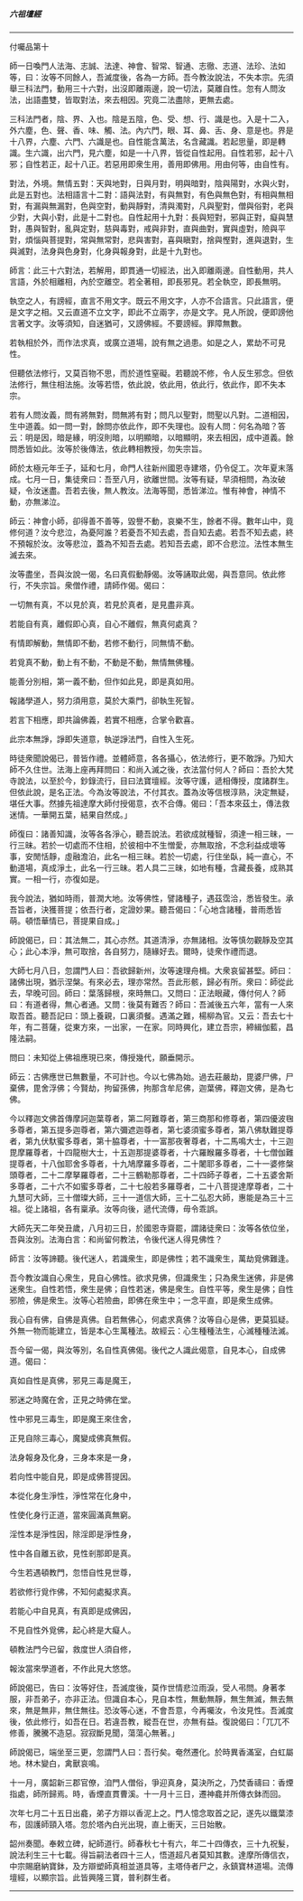 

##### 六祖壇經

* * *

付囑品第十

師一日喚門人法海、志誠、法達、神會、智常、智通、志徹、志道、法珍、法如等，曰：汝等不同餘人，吾滅度後，各為一方師。吾今教汝說法，不失本宗。先須舉三科法門，動用三十六對，出沒即離兩邊，說一切法，莫離自性。忽有人問汝法，出語盡雙，皆取對法，來去相因。究竟二法盡除，更無去處。

三科法門者，陰、界、入也。陰是五陰，色、受、想、行、識是也。入是十二入，外六塵，色、聲、香、味、觸、法。內六門，眼、耳、鼻、舌、身、意是也。界是十八界，六塵、六門、六識是也。自性能含萬法，名含藏識。若起思量，即是轉識。生六識，出六門，見六塵，如是一十八界，皆從自性起用。自性若邪，起十八邪；自性若正，起十八正。若惡用即衆生用，善用即佛用。用由何等，由自性有。

對法，外境。無情五對：天與地對，日與月對，明與暗對，陰與陽對，水與火對，此是五對也。法相語言十二對：語與法對，有與無對，有色與無色對，有相與無相對，有漏與無漏對，色與空對，動與靜對，清與濁對，凡與聖對，僧與俗對，老與少對，大與小對，此是十二對也。自性起用十九對：長與短對，邪與正對，癡與慧對，愚與智對，亂與定對，慈與毒對，戒與非對，直與曲對，實與虛對，險與平對，煩惱與菩提對，常與無常對，悲與害對，喜與瞋對，捨與慳對，進與退對，生與滅對，法身與色身對，化身與報身對，此是十九對也。

師言：此三十六對法，若解用，即貫通一切經法，出入即離兩邊。自性動用，共人言語，外於相離相，內於空離空。若全著相，即長邪見。若全執空，即長無明。

執空之人，有謗經，直言不用文字。既云不用文字，人亦不合語言。只此語言，便是文字之相。又云直道不立文字，即此不立兩字，亦是文字。見人所說，便即謗他言著文字。汝等須知，自迷猶可，又謗佛經。不要謗經。罪障無數。

若執相於外，而作法求真，或廣立道場，說有無之過患。如是之人，累劫不可見性。

但聽依法修行，又莫百物不思，而於道性窒礙。若聽說不修，令人反生邪念。但依法修行，無住相法施。汝等若悟，依此說，依此用，依此行，依此作，即不失本宗。

若有人問汝義，問有將無對，問無將有對；問凡以聖對，問聖以凡對。二道相因，生中道義。如一問一對，餘問亦依此作，即不失理也。設有人問：何名為暗？答云：明是因，暗是緣，明沒則暗，以明顯暗，以暗顯明，來去相因，成中道義。餘問悉皆如此。汝等於後傳法，依此轉相教授，勿失宗旨。

師於太極元年壬子，延和七月，命門人往新州國恩寺建塔，仍令促工。次年夏末落成。七月一日，集徒衆曰：吾至八月，欲離世間。汝等有疑，早須相問，為汝破疑，令汝迷盡。吾若去後，無人教汝。法海等聞，悉皆涕泣。惟有神會，神情不動，亦無涕泣。

師云：神會小師，卻得善不善等，毀譽不動，哀樂不生，餘者不得。數年山中，竟修何道？汝今悲泣，為憂阿誰？若憂吾不知去處，吾自知去處。若吾不知去處，終不預報於汝。汝等悲泣，蓋為不知吾去處。若知吾去處，即不合悲泣。法性本無生滅去來。

汝等盡坐，吾與汝說一偈，名曰真假動靜偈。汝等誦取此偈，與吾意同。依此修行，不失宗旨。衆僧作禮，請師作偈。偈曰：

一切無有真，不以見於真，若見於真者，是見盡非真。

若能自有真，離假即心真，自心不離假，無真何處真？

有情即解動，無情即不動，若修不動行，同無情不動。

若覓真不動，動上有不動，不動是不動，無情無佛種。

能善分別相，第一義不動，但作如此見，即是真如用。

報諸學道人，努力須用意，莫於大乘門，卻執生死智。

若言下相應，即共論佛義，若實不相應，合掌令歡喜。

此宗本無諍，諍即失道意，執逆諍法門，自性入生死。

時徒衆聞說偈已，普皆作禮。並體師意，各各攝心，依法修行，更不敢諍。乃知大師不久住世。法海上座再拜問曰：和尚入滅之後，衣法當付何人？師曰：吾於大梵寺說法，以至於今，鈔錄流行，目曰法寶壇經。汝等守護，遞相傳授，度諸群生。但依此說，是名正法。今為汝等說法，不付其衣。蓋為汝等信根淳熟，決定無疑，堪任大事。然據先祖達摩大師付授偈意，衣不合傳。偈曰：「吾本來茲土，傳法救迷情。一華開五葉，結果自然成。」

師復曰：諸善知識，汝等各各淨心，聽吾說法。若欲成就種智，須達一相三昧，一行三昧。若於一切處而不住相，於彼相中不生憎愛，亦無取捨，不念利益成壞等事，安閒恬靜，虛融澹泊，此名一相三昧。若於一切處，行住坐臥，純一直心，不動道場，真成淨土，此名一行三昧。若人具二三昧，如地有種，含藏長養，成熟其實。一相一行，亦復如是。

我今說法，猶如時雨，普潤大地。汝等佛性，譬諸種子，遇茲霑洽，悉皆發生。承吾旨者，決獲菩提；依吾行者，定證妙果。聽吾偈曰：「心地含諸種，普雨悉皆萌。頓悟華情已，菩提果自成。」

師說偈已，曰：其法無二，其心亦然。其道清淨，亦無諸相。汝等慎勿觀靜及空其心；此心本淨，無可取捨，各自努力，隨緣好去。爾時，徒衆作禮而退。

大師七月八日，忽謂門人曰：吾欲歸新州，汝等速理舟楫。大衆哀留甚堅。師曰：諸佛出現，猶示涅槃。有來必去，理亦常然。吾此形骸，歸必有所。衆曰：師從此去，早晚可回。師曰：葉落歸根，來時無口。又問曰：正法眼藏，傳付何人？師曰：有道者得，無心者通。又問：後莫有難否？師曰：吾滅後五六年，當有一人來取吾首。聽吾記曰：頭上養親，口裏須餐。遇滿之難，楊柳為官。又云：吾去七十年，有二菩薩，從東方來，一出家，一在家。同時興化，建立吾宗，締緝伽藍，昌隆法嗣。

問曰：未知從上佛祖應現已來，傳授幾代，願垂開示。

師云：古佛應世已無數量，不可計也。今以七佛為始。過去莊嚴劫，毘婆尸佛，尸棄佛，毘舍浮佛；今賢劫，拘留孫佛，拘那含牟尼佛，迦葉佛，釋迦文佛，是為七佛。

今以釋迦文佛首傳摩訶迦葉尊者，第二阿難尊者，第三商那和修尊者，第四優波毱多尊者，第五提多迦尊者，第六彌遮迦尊者，第七婆須蜜多尊者，第八佛馱難提尊者，第九伏馱蜜多尊者，第十脇尊者，十一富那夜奢尊者，十二馬鳴大士，十三迦毘摩羅尊者，十四龍樹大士，十五迦那提婆尊者，十六羅睺羅多尊者，十七僧伽難提尊者，十八伽耶舍多尊者，十九鳩摩羅多尊者，二十闍耶多尊者，二十一婆修槃頭尊者，二十二摩拏羅尊者，二十三鶴勒那尊者，二十四師子尊者，二十五婆舍斯多尊者，二十六不如蜜多尊者，二十七般若多羅尊者，二十八菩提達摩尊者，二十九慧可大師，三十僧璨大師，三十一道信大師，三十二弘忍大師，惠能是為三十三祖。從上諸祖，各有稟承。汝等向後，遞代流傳，毋令乖誤。

大師先天二年癸丑歲，八月初三日，於國恩寺齋罷，謂諸徒衆曰：汝等各依位坐，吾與汝別。法海白言：和尚留何教法，令後代迷人得見佛性？

師言：汝等諦聽。後代迷人，若識衆生，即是佛性；若不識衆生，萬劫覓佛難逢。

吾今教汝識自心衆生，見自心佛性。欲求見佛，但識衆生；只為衆生迷佛，非是佛迷衆生。自性若悟，衆生是佛；自性若迷，佛是衆生。自性平等，衆生是佛；自性邪險，佛是衆生。汝等心若險曲，即佛在衆生中；一念平直，即是衆生成佛。

我心自有佛，自佛是真佛。自若無佛心，何處求真佛？汝等自心是佛，更莫狐疑。外無一物而能建立，皆是本心生萬種法。故經云：心生種種法生，心滅種種法滅。

吾今留一偈，與汝等別，名自性真佛偈。後代之人識此偈意，自見本心，自成佛道。偈曰：

真如自性是真佛，邪見三毒是魔王，

邪迷之時魔在舍，正見之時佛在堂。

性中邪見三毒生，即是魔王來住舍，

正見自除三毒心，魔變成佛真無假。

法身報身及化身，三身本來是一身，

若向性中能自見，即是成佛菩提因。

本從化身生淨性，淨性常在化身中，

性使化身行正道，當來圓滿真無窮。

淫性本是淨性因，除淫即是淨性身，

性中各自離五欲，見性剎那即是真。

今生若遇頓教門，忽悟自性見世尊，

若欲修行覓作佛，不知何處擬求真。

若能心中自見真，有真即是成佛因，

不見自性外覓佛，起心終是大癡人。

頓教法門今已留，救度世人須自修，

報汝當來學道者，不作此見大悠悠。

師說偈已，告曰：汝等好住，吾滅度後，莫作世情悲泣雨淚，受人弔問。身著孝服，非吾弟子，亦非正法。但識自本心，見自本性，無動無靜，無生無滅，無去無來，無是無非，無住無往。恐汝等心迷，不會吾意，今再囑汝，令汝見性。吾滅度後，依此修行，如吾在日。若違吾教，縱吾在世，亦無有益。復說偈曰：「兀兀不修善，騰騰不造惡。寂寂斷見聞，蕩蕩心無著。」

師說偈已，端坐至三更，忽謂門人曰：吾行矣。奄然遷化。於時異香滿室，白虹屬地。林木變白，禽獸哀鳴。

十一月，廣韶新三郡官僚，洎門人僧俗，爭迎真身，莫決所之，乃焚香禱曰：香煙指處，師所歸焉。時，香煙直貫曹溪。十一月十三日，遷神龕并所傳衣鉢而回。

次年七月二十五日出龕，弟子方辯以香泥上之。門人憶念取首之記，遂先以鐵葉漆布，固護師頸入塔。忽於塔內白光出現，直上衝天，三日始散。

韶州奏聞。奉敕立碑，紀師道行。師春秋七十有六，年二十四傳衣，三十九祝髮，說法利生三十七載。得旨嗣法者四十三人，悟道超凡者莫知其數。達摩所傳信衣，中宗賜磨納寶鉢，及方辯塑師真相並道具等，主塔侍者尸之，永鎮寶林道場。流傳壇經，以顯宗旨。此皆興隆三寶，普利群生者。

* * *

